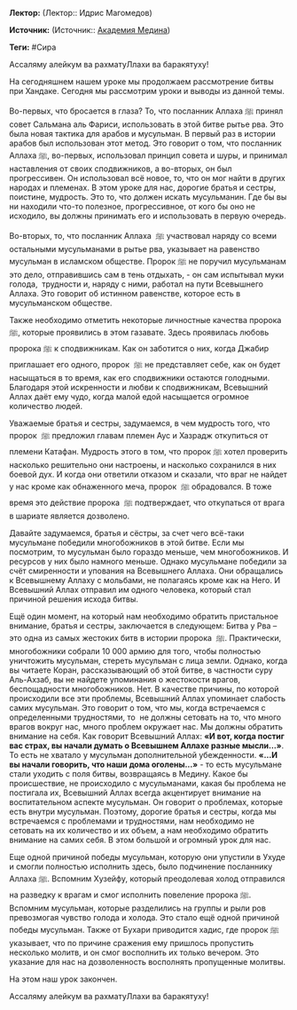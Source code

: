 **Лектор:** (Лектор:: Идрис Магомедов)

**Источник:** (Источник:: [Академия Медина](https://web.medinaschool.org/school/))

**Теги:** #Сира

Ассаляму алейкум ва рахматуЛлахи ва баракятуху!


На сегодняшнем нашем уроке мы продолжаем рассмотрение битвы при Хандаке. Сегодня мы рассмотрим уроки и выводы из данной темы.


Во-первых, что бросается в глаза? То, что посланник Аллаха ﷺ принял совет Сальмана аль Фариси, использовать в этой битве рытье рва. Это была новая тактика для арабов и мусульман. В первый раз в истории арабов был использован этот метод. Это говорит о том, что посланник Аллаха ﷺ, во-первых, использовал принцип совета и шуры, и принимал наставления от своих сподвижников, а во-вторых, он был прогрессивен. Он использовал всё новое, то, что он мог найти в других народах и племенах. В этом уроке для нас, дорогие братья и сестры, поистине, мудрость. Это то, что должен искать мусульманин. Где бы вы ни находили что-то полезное, прогрессивное, от кого бы оно не исходило, вы должны принимать его и использовать в первую очередь.


Во-вторых, то, что посланник Аллаха  ﷺ участвовал наряду со всеми остальными мусульманами в рытье рва, указывает на равенство мусульман в исламском обществе. Пророк ﷺ не поручил мусульманам это дело, отправившись сам в тень отдыхать, - он сам испытывал муки голода,  трудности и, наряду с ними, работал на пути Всевышнего Аллаха. Это говорит об истинном равенстве, которое есть в мусульманском обществе.


Также необходимо отметить некоторые личностные качества пророка  ﷺ, которые проявились в этом газавате. Здесь проявилась любовь пророка ﷺ к сподвижникам. Как он заботится о них, когда Джабир приглашает его одного, пророк  ﷺ не представляет себе, как он будет насыщаться в то время, как его сподвижники остаются голодными. Благодаря этой искренности и любви к сподвижникам, Всевышний Аллах даёт ему чудо, когда малой едой насыщается огромное количество людей.


Уважаемые братья и сестры, задумаемся, в чем мудрость того, что пророк  ﷺ предложил главам племен Аус и Хазрадж откупиться от племени Катафан. Мудрость этого в том, что пророк ﷺ хотел проверить насколько решительно они настроены, и насколько сохранился в них боевой дух. И когда они ответили отказом и сказали, что враг не найдет у нас кроме как обнаженного меча, пророк  ﷺ обрадовался. В тоже время это действие пророка  ﷺ подтверждает, что откупаться от врага в шариате является дозволено.


Давайте задумаемся, братья и сёстры, за счет чего всё-таки мусульмане победили многобожников в этой битве. Если мы посмотрим, то мусульман было гораздо меньше, чем многобожников. И ресурсов у них было намного меньше. Однако мусульмане победили за счёт смиренности и упования на Всевышнего Аллаха. Они обращались к Всевышнему Аллаху с мольбами, не полагаясь кроме как на Него. И Всевышний Аллах отправил им одного человека, который стал причиной решения исхода битвы.


Ещё один момент, на который нам необходимо обратить пристальное внимание, братья и сестры, заключается в следующем: Битва у Рва – это одна из самых жестоких битв в истории пророка  ﷺ. Практически, многобожники собрали 10 000 армию для того, чтобы полностью уничтожить мусульман, стереть мусульман с лица земли. Однако, когда вы читаете Коран, рассказывающий об этой битве, в частности суру Аль-Ахзаб, вы не найдете упоминания о жестокости врагов, беспощадности многобожников. Нет. В качестве причины, по которой происходили все эти проблемы, Всевышний Аллах упоминает слабость самих мусульман. Это говорит о том, что мы, когда встречаемся с определенными трудностями, то  не должны сетовать на то, что много врагов вокруг нас, много проблем окружает нас. Мы должны обратить внимание на себя. Как говорит Всевышний Аллах: **«И вот, когда постиг вас страх, вы начали думать о Всевышнем Аллахе разные мысли…»**. То есть не хватало у мусульман дополнительной убежденности. **«…И вы начали говорить, что наши дома оголены…»** - то есть мусульмане стали уходить с поля битвы, возвращаясь в Медину. Какое бы происшествие, не происходило с мусульманами, какая бы проблема не постигала их, Всевышний Аллах всегда акцентирует внимание на воспитательном аспекте мусульман. Он говорит о проблемах, которые есть внутри мусульман. Поэтому, дорогие братья и сестры, когда мы встречаемся с проблемами и трудностями, нам необходимо не сетовать на их количество и их объем, а нам необходимо обратить внимание на самих себя. В этом большой и огромный урок для нас.


Еще одной причиной победы мусульман, которую они упустили в Ухуде и смогли полностью исполнить здесь, было подчинение посланнику Аллаха ﷺ. Вспомним Хузейфу, который преодолевая холод отправился на разведку к врагам и смог исполнить повеление пророка ﷺ. Вспомним мусульман, которые разделились на группы и рыли ров превозмогая чувство голода и холода. Это стало ещё одной причиной победы мусульман. Также от Бухари приводится хадис, где пророк ﷺ указывает, что по причине сражения ему пришлось пропустить несколько молитв, и он смог восполнить их только вечером. Это указание для нас на дозволенность восполнять пропущенные молитвы.


На этом наш урок закончен.


Ассаляму алейкум ва рахматуЛлахи ва баракятуху!

